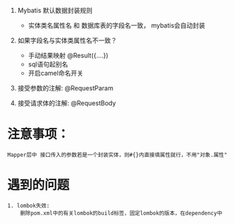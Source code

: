 1. Mybatis 默认数据封装规则
    * 实体类名属性名 和 数据库表的字段名一致， mybatis会自动封装
2. 如果字段名与实体类属性名不一致？
    * 手动结果映射 @Result({....})
    * sql语句起别名
    * 开启camel命名开关

3. 接受参数的注解: @RequestParam
4. 接受请求体的注解: @RequestBody


# 注意事项：
    Mapper层中 接口传入的参数若是一个封装实体，则#{}内直接填属性就行，不用"对象.属性"

# 遇到的问题
    1. lombok失效: 
        删除pom.xml中的有关lombok的build标签，固定lombok的版本，在dependency中
